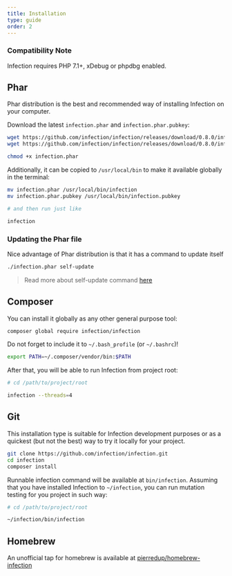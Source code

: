 ```yaml
---
title: Installation
type: guide
order: 2
---
```


### Compatibility Note

Infection requires PHP 7.1+, xDebug or phpdbg enabled.

## Phar

Phar distribution is the best and recommended way of installing Infection on your computer.

Download the latest `infection.phar` and `infection.phar.pubkey`:

``` bash
wget https://github.com/infection/infection/releases/download/0.8.0/infection.phar
wget https://github.com/infection/infection/releases/download/0.8.0/infection.phar.pubkey

chmod +x infection.phar
```

Additionally, it can be copied to `/usr/local/bin` to make it available globally in the terminal:
 
``` bash
mv infection.phar /usr/local/bin/infection
mv infection.phar.pubkey /usr/local/bin/infection.pubkey

# and then run just like

infection
```

### Updating the Phar file

Nice advantage of Phar distribution is that it has a command to update itself

``` bash
./infection.phar self-update
```

> Read more about self-update command [here](/guide/usage.html#Updating-Phar-distribution)

## Composer

You can install it globally as any other general purpose tool:

``` bash
composer global require infection/infection
```

Do not forget to include it to `~/.bash_profile` (or `~/.bashrc`)!

``` bash
export PATH=~/.composer/vendor/bin:$PATH
```

After that, you will be able to run Infection from project root:

``` bash
# cd /path/to/project/root

infection --threads=4
```

## Git

<p class="tip">This installation type is suitable for Infection development purposes or as a quickest (but not the best) way to try it locally for your project. </p>

``` bash
git clone https://github.com/infection/infection.git
cd infection
composer install
```

Runnable infection command will be available at `bin/infection`. Assuming that you have installed Infection to `~/infection`, you can run mutation testing for you project in such way:

``` bash
# cd /path/to/project/root

~/infection/bin/infection
```

## Homebrew

An unofficial tap for homebrew is available at [pierredup/homebrew-infection](https://github.com/pierredup/homebrew-infection)
